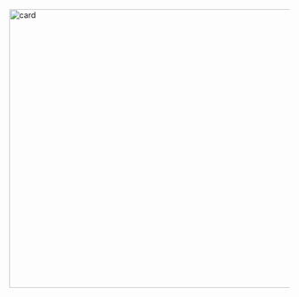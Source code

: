 <img width="2125" height="500" alt="card" src="https://github.com/user-attachments/assets/a0ea54da-0a8f-423a-a429-7765f7760a39" />

